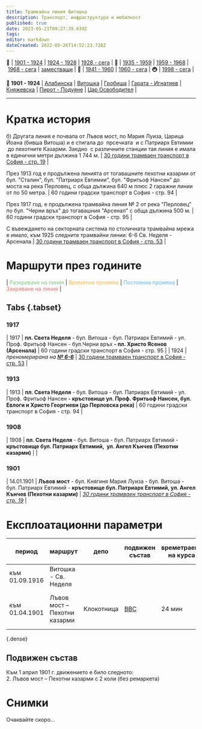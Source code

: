 ```yaml
---
title: Трамвайна линия Витошка
description: Транспорт, инфраструктура и мобилност
published: true
date: 2023-05-21T09:27:39.639Z
tags: 
editor: markdown
dateCreated: 2022-05-26T14:52:23.728Z
---
```


🚋 | [1901 - 1924](/bg/public-transport/tram-routes-1901-1924) | [1924 - 1928](/bg/public-transport/tram-routes-1924-1928) | [1928 - сега](/bg/public-transport/tram-routes-1928-sega) | 🚌 | [1935 - 1959](/bg/public-transport/bus-routes-1935-1959) | [1959 - 1968](/bg/public-transport/bus-routes-1959-1968) | [1968 - сега](/bg/public-transport/bus-routes-1968-sega) | [заместващи](/bg/public-transport/bus-routes-replacement-services) | 🚎 | [1941 - 1960](/bg/public-transport/trolleybus-routes-1941-1960) | [1960 - сега](/bg/public-transport/trolleybus-routes-1960-sega) | 🚇 | [1998 - сега](/bg/public-transport/metro-routes) |

**🚋 1901 - 1924** | [Алабинска](/bg/public-transport/tram-routes-1901-1924/Alabinska) | [Витошка](/bg/public-transport/tram-routes-1901-1924/Vitoshka) | [Гробища](/bg/public-transport/tram-routes-1901-1924/Grobishta) | [Гарата - Игнатиев](/bg/public-transport/tram-routes-1901-1924/Garata-Igantiev) | [Княжевска](/bg/public-transport/tram-routes-1901-1924/Kniajevska) | [Пирот - Подуяне](/bg/public-transport/tram-routes-1901-1924/Pirot-Poduiane) | [Цар Освободител](/bg/public-transport/tram-routes-1901-1924/Tsar-Osvoboditel) |

---

# Кратка история

б) Другата линия е почвала от Лъвов мост, по Мария Луиза, Царица Йоана (бивша Витоша) и е стигала до  прсечката  и с Патриарх Евтимии  до пехотните Казарми. Заедно  с различните станции тая линия е имала в единични метри дължина 1 744 м. | [30 години трамваен транспорт в София - стр. 19](http://trinmo.org/bg/literature/anniversary/1930-30-years-trams-in-sofia#ii-%D0%B5%D0%BB%D0%B5%D0%BA%D1%82%D1%80%D0%B8%D1%87%D0%B5%D1%81%D1%82%D0%B2%D0%BE-%D0%B8-%D1%82%D1%80%D0%B0%D0%BC%D0%B2%D0%B0%D0%B8) |

През 1913 год е продължена линията от тогавашните пехотни казарми от бул. "Сталин", бул. "Патриарх Евтимии", бул. "Фритьоф Нансен" до моста на река Перловец, с обща дължина 640 м плюс 2 гаражни линии от по 50 метра. | 60 години градски транспорт в София - стр. 94 |

През 1917 год. е продължена трамвайна линия № 2 от река "Перловец" по бул. "Черни връх" до тогавашния "Арсенал" с обща дължина 500 м. | 60 години градски транспорт в София - стр. 95 |

С въвеждането на секторната система по столичната трамвайна мрежа е имало, към 1925 следните трамвайни линии: 6-6 Св. Неделя - Арсенала | [30 години трамваен транспорт в София - стр. 53](http://trinmo.org/bg/literature/anniversary/1930-30-years-trams-in-sofia#viii-%D1%81%D0%BB%D1%83%D0%B6%D0%B1%D0%B0-%D0%B4%D0%B2%D0%B8%D0%B6%D0%B5%D0%BD%D0%B8%D0%B5) |

# Маршрути през годините
| <span style="color:#81C784">Разкриване на линия</span> | <span style="color:#FFB74D">Временна промяна</span> | <span style="color:#64B5F6">Постоянна промяна</span> | <span style="color:#E57373">Закриване на линия</span> |

## Tabs {.tabset}

### 1917

| 1917 | **пл. Света Неделя** - бул. Витоша - бул. Патриарх Евтимий - ул. Проф. Фритьоф Нансен \- бул.Черни връх **- пл. Христо Ясенов (Арсенала)** | 60 години градски транспорт в София - стр. 95 |
| 1924 | *преномерирана на* [***№ 6-6***](http://trinmo.org/bg/public-transport/tram-routes-1924-1928#%D1%82%D1%80%D0%B0%D0%BC%D0%B2%D0%B0%D0%B9%D0%BD%D0%B0-%D0%BB%D0%B8%D0%BD%D0%B8%D1%8F-6-6) | [30 години трамваен транспорт в София - стр. 53](http://trinmo.org/bg/literature/anniversary/1930-30-years-trams-in-sofia#viii-%D1%81%D0%BB%D1%83%D0%B6%D0%B1%D0%B0-%D0%B4%D0%B2%D0%B8%D0%B6%D0%B5%D0%BD%D0%B8%D0%B5) |

### 1913
| 1913 | **пл. Света Неделя** - бул. Витоша - бул. Патриарх Евтимий - ул. Проф. Фритьоф Нансен **- кръстовище ул. Проф. Фритьоф Нансен, бул. Евлоги и Христо Георгиеви (до Перловска река)** | 60 години градски транспорт в София - стр. 94 |

### 1908
| 1908 | **пл. Света Неделя** - бул. Витоша - бул. Патриарх Евтимий - **кръстовище бул. Патриарх Евтимий,  ул. Ангел Кънчев (Пехотни казарми)** |     |


### 1901
| 14.01.1901 | **Лъвов мост** - бул. Княгиня Мария Луиза - бул. Витоша - бул. Патриарх Евтимий - **кръстовище бул. Патриарх Евтимий, ул. Ангел Кънчев (Пехотни казарми)** | [*30 години трамваен транспорт в София - стр. 19*](http://trinmo.org/bg/literature/anniversary/1930-30-years-trams-in-sofia#ii-%D0%B5%D0%BB%D0%B5%D0%BA%D1%82%D1%80%D0%B8%D1%87%D0%B5%D1%81%D1%82%D0%B2%D0%BE-%D0%B8-%D1%82%D1%80%D0%B0%D0%BC%D0%B2%D0%B0%D0%B8) |

# Експлоатационни параметри

| период | маршрут | депо | подвижен  <br>състав | времетраене  <br>на курса | интервали на  <br>движение | брой коли | източник |
| --- | --- | --- | --- | --- | --- | --- | --- |
| към 01.09.1916 | Витошка - Св. Неделя |     |     |     |     | 2 коли \| без ремаркета |     |
| към 01.04.1901 | Лъвов мост – Пехотни казарми | Клокотница | [BBC](/bg/public-transport/fleet-list/1901-BBC-1-28) | 24 мин | 10 трамвая на час | 2 коли \| без ремаркета | [30 години трамваен транспорт в София - стр. 20](http://trinmo.org/bg/literature/anniversary/1930-30-years-trams-in-sofia#ii-%D0%B5%D0%BB%D0%B5%D0%BA%D1%82%D1%80%D0%B8%D1%87%D0%B5%D1%81%D1%82%D0%B2%D0%BE-%D0%B8-%D1%82%D1%80%D0%B0%D0%BC%D0%B2%D0%B0%D0%B8) |
{.dense}

## **Подвижен състав**

Към 1 април 1901 г. движението е било следното:  
2\. Лъвов мост – Пехотни казарми с 2 коли (без ремаркета)

# Снимки

Oчаквайте скоро...